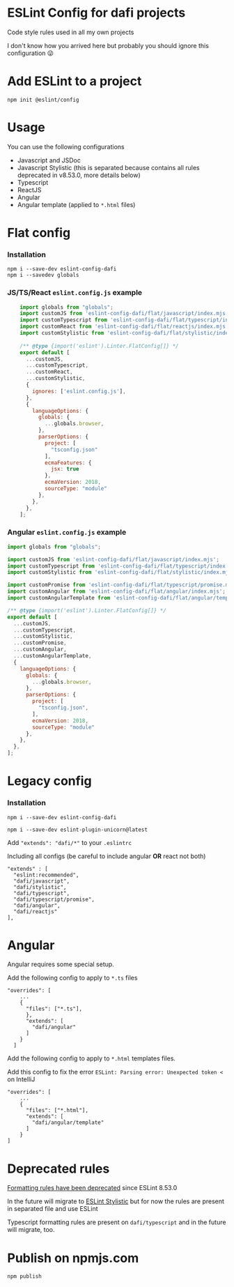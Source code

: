 # ESLint Config for dafi projects

Code style rules used in all my own projects

I don't know how you arrived here but probably you should ignore this configuration 😜

# Add ESLint to a project

    npm init @eslint/config

# Usage

You can use the following configurations 

- Javascript and JSDoc
- Javascript Stylistic (this is separated because contains all rules deprecated in v8.53.0, more details below)
- Typescript
- ReactJS
- Angular
- Angular template (applied to `*.html` files)

# Flat config

### Installation

    npm i --save-dev eslint-config-dafi
    npm i --savedev globals

### JS/TS/React `eslint.config.js` example

```javascript
    import globals from "globals";
    import customJS from 'eslint-config-dafi/flat/javascript/index.mjs';
    import customTypescript from 'eslint-config-dafi/flat/typescript/index.mjs';
    import customReact from 'eslint-config-dafi/flat/reactjs/index.mjs';
    import customStylistic from 'eslint-config-dafi/flat/stylistic/index.mjs';
    
    /** @type {import('eslint').Linter.FlatConfig[]} */
    export default [
      ...customJS,
      ...customTypescript,
      ...customReact,
      ...customStylistic,
      {
        ignores: ['eslint.config.js'],
      },
      {
        languageOptions: {
          globals: {
            ...globals.browser,
          },
          parserOptions: {
            project: [
              "tsconfig.json"
            ],
            ecmaFeatures: {
              jsx: true
            },
            ecmaVersion: 2018,
            sourceType: "module"
          },
        },
      },
    ];
```

### Angular `eslint.config.js` example

```javascript
import globals from "globals";

import customJS from 'eslint-config-dafi/flat/javascript/index.mjs';
import customTypescript from 'eslint-config-dafi/flat/typescript/index.mjs';
import customStylistic from 'eslint-config-dafi/flat/stylistic/index.mjs';

import customPromise from 'eslint-config-dafi/flat/typescript/promise.mjs';
import customAngular from 'eslint-config-dafi/flat/angular/index.mjs';
import customAngularTemplate from 'eslint-config-dafi/flat/angular/template.mjs';

/** @type {import('eslint').Linter.FlatConfig[]} */
export default [
  ...customJS,
  ...customTypescript,
  ...customStylistic,
  ...customPromise,
  ...customAngular,
  ...customAngularTemplate,
  {
    languageOptions: {
      globals: {
        ...globals.browser,
      },
      parserOptions: {
        project: [
          "tsconfig.json",
        ],
        ecmaVersion: 2018,
        sourceType: "module"
      },
    },
  },
];
```

# Legacy config

### Installation

    npm i --save-dev eslint-config-dafi

    npm i --save-dev eslint-plugin-unicorn@latest

Add `"extends": "dafi/*"` to your `.eslintrc`

Including all configs (be careful to include angular **OR** react not both)

    "extends" : [
      "eslint:recommended",
      "dafi/javascript",
      "dafi/stylistic",
      "dafi/typescript",
      "dafi/typescript/promise",
      "dafi/angular",
      "dafi/reactjs"
    ],


# Angular

Angular requires some special setup.

Add the following config to apply to `*.ts` files

    "overrides": [
        ...
        {
          "files": ["*.ts"],
          },
          "extends": [
            "dafi/angular"
          ]
        }
      ]


Add the following config to apply to `*.html` templates files.

Add this config to fix the error `ESLint: Parsing error: Unexpected token <` on IntelliJ

    "overrides": [
        ...
        {
          "files": ["*.html"],
          "extends": [
            "dafi/angular/template"
          ]
        }
    ]

# Deprecated rules

[Formatting rules have been deprecated](https://eslint.org/blog/2023/10/deprecating-formatting-rules/) since ESLint 8.53.0 

In the future will migrate to [ESLint Stylistic](https://eslint.style/) but for now the rules are present in separated file and use ESLint

Typescript formatting rules are present on `dafi/typescript` and in the future will migrate, too.

# Publish on npmjs.com

    npm publish
